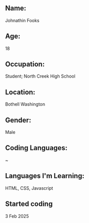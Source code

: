 ## Name:
  Johnathin Fooks
## Age:
  18
## Occupation:
  Student; North Creek High School
## Location:
  Bothell Washington
## Gender:
  Male

## Coding Languages:
  ~
## Languages I'm Learning:
  HTML, CSS, Javascript
## Started coding
  3 Feb 2025
